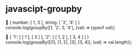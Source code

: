# javascipt-groupby

🎉 { number: [ 1, 3 ], string: [ '2', '4' ] }\
console.log(groupBy([1, '2', 3, '4'], (val) => typeof val));

🎉 { '1': [ [ 1 ], [ 3 ] ], '2': [ [ 1, 2 ], [ 3, 4 ] ] }\
console.log(groupBy([[1], [1, 2], [3], [3, 4]], (val) => val.length));
